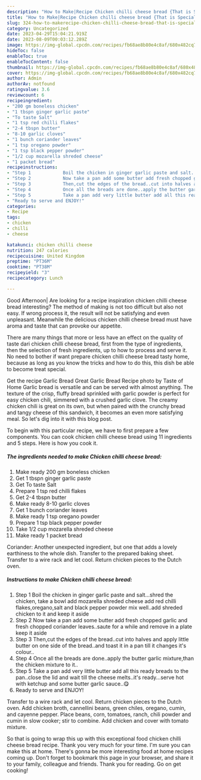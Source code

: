 ```yaml
---
description: "How to Make|Recipe Chicken chilli cheese bread {That is Special"
title: "How to Make|Recipe Chicken chilli cheese bread {That is Special"
slug: 324-how-to-makerecipe-chicken-chilli-cheese-bread-that-is-special
category: Uncategorized
date: 2023-04-29T15:04:21.919Z
date: 2023-08-09T00:03:12.289Z
image: https://img-global.cpcdn.com/recipes/fb68ae8b80e4c8af/680x482cq70/chicken-chilli-cheese-bread-recipe-main-photo.jpg
hideToc: false
enableToc: true
enableTocContent: false
thumbnail: https://img-global.cpcdn.com/recipes/fb68ae8b80e4c8af/680x482cq70/chicken-chilli-cheese-bread-recipe-main-photo.jpg
cover: https://img-global.cpcdn.com/recipes/fb68ae8b80e4c8af/680x482cq70/chicken-chilli-cheese-bread-recipe-main-photo.jpg
author: Admin
authorAv: notfound
ratingvalue: 3.6
reviewcount: 6
recipeingredient:
- "200 gm boneless chicken"
- "1 tbspn ginger garlic paste"
- "To taste Salt"
- "1 tsp red chilli flakes"
- "2-4 tbspn butter"
- "8-10 garlic cloves"
- "1 bunch coriander leaves"
- "1 tsp oregano powder"
- "1 tsp black pepper powder"
- "1/2 cup mozarella shreded cheese"
- "1 packet bread"
recipeinstructions:
- "Step 1            Boil the chicken in ginger garlic paste and salt...shred the chicken, take a bowl add mozarella shreded cheese add red chilli flakes,oregano,salt and black pepper powder mix well..add shreded chicken to it and keep it aside"
- "Step 2            Now take a pan add some butter add fresh chopped garlic and fresh chopped coriander leaves..saute for a while and remove in a plate keep it aside"
- "Step 3            Then,cut the edges of the bread..cut into halves and apply little butter on one side of the bread..and toast it in a pan till it changes it&#39;s colour.."
- "Step 4            Once all the breads are done..apply the butter garlic mixture,than the chicken mixture to it.."
- "Step 5            Take a pan add very little butter add all this ready breads to the pan..close the lid and wait till the cheese melts..it&#39;s ready...serve hot with ketchup and some butter garlic sauce..😋"
- "Ready to serve and ENJOY!"
categories:
- Recipe
tags:
- chicken
- chilli
- cheese

katakunci: chicken chilli cheese 
nutrition: 247 calories
recipecuisine: United Kingdom
preptime: "PT36M"
cooktime: "PT38M"
recipeyield: "3"
recipecategory: Lunch

---
```



Good Afternoon| Are looking for a recipe inspiration chicken chilli cheese bread interesting? The method of making is not too difficult but also not easy. If wrong process it, the result will not be satisfying and even unpleasant. Meanwhile the delicious chicken chilli cheese bread must have aroma and taste that can provoke our appetite.






There are many things that more or less have an effect on the quality of taste dari chicken chilli cheese bread, first from the type of ingredients, then the selection of fresh ingredients, up to how to process and serve it. No need to bother if want prepare chicken chilli cheese bread tasty home, because as long as you know the tricks and how to do this, this dish be able to become treat  special.


Get the recipe Garlic Bread Great Garlic Bread Recipe photo by Taste of Home Garlic bread is versatile and can be served with almost anything. The texture of the crisp, fluffy bread sprinkled with garlic powder is perfect for easy chicken chili, simmered with a crushed garlic clove. The creamy chicken chili is great on its own, but when paired with the crunchy bread and tangy cheese of this sandwich, it becomes an even more satisfying meal. So let&#39;s dig into it with this blog post.


To begin with this particular recipe, we have to first prepare a few components. You can cook chicken chilli cheese bread using 11 ingredients and 5 steps. Here is how you cook it.

<!--inarticleads1-->

##### The ingredients needed to make Chicken chilli cheese bread:

1. Make ready 200 gm boneless chicken
1. Get 1 tbspn ginger garlic paste
1. Get To taste Salt
1. Prepare 1 tsp red chilli flakes
1. Get 2-4 tbspn butter
1. Make ready 8-10 garlic cloves
1. Get 1 bunch coriander leaves
1. Make ready 1 tsp oregano powder
1. Prepare 1 tsp black pepper powder
1. Take 1/2 cup mozarella shreded cheese
1. Make ready 1 packet bread


Coriander: Another unexpected ingredient, but one that adds a lovely earthiness to the whole dish. Transfer to the prepared baking sheet. Transfer to a wire rack and let cool. Return chicken pieces to the Dutch oven. 

<!--inarticleads2-->

##### Instructions to make Chicken chilli cheese bread:

1. Step 1            Boil the chicken in ginger garlic paste and salt...shred the chicken, take a bowl add mozarella shreded cheese add red chilli flakes,oregano,salt and black pepper powder mix well..add shreded chicken to it and keep it aside
1. Step 2            Now take a pan add some butter add fresh chopped garlic and fresh chopped coriander leaves..saute for a while and remove in a plate keep it aside
1. Step 3            Then,cut the edges of the bread..cut into halves and apply little butter on one side of the bread..and toast it in a pan till it changes it&#39;s colour..
1. Step 4            Once all the breads are done..apply the butter garlic mixture,than the chicken mixture to it..
1. Step 5            Take a pan add very little butter add all this ready breads to the pan..close the lid and wait till the cheese melts..it&#39;s ready...serve hot with ketchup and some butter garlic sauce..😋
1. Ready to serve and ENJOY!

Transfer to a wire rack and let cool. Return chicken pieces to the Dutch oven. Add chicken broth, cannellini beans, green chiles, oregano, cumin, and cayenne pepper. Place beans, corn, tomatoes, ranch, chili powder and cumin in slow cooker; stir to combine. Add chicken and cover with tomato mixture. 

So that is going to wrap this up with this exceptional food chicken chilli cheese bread recipe. Thank you very much for your time. I'm sure you can make this at home. There's gonna be more interesting food at home recipes coming up. Don't forget to bookmark this page in your browser, and share it to your family, colleague and friends. Thank you for reading. Go on get cooking!
